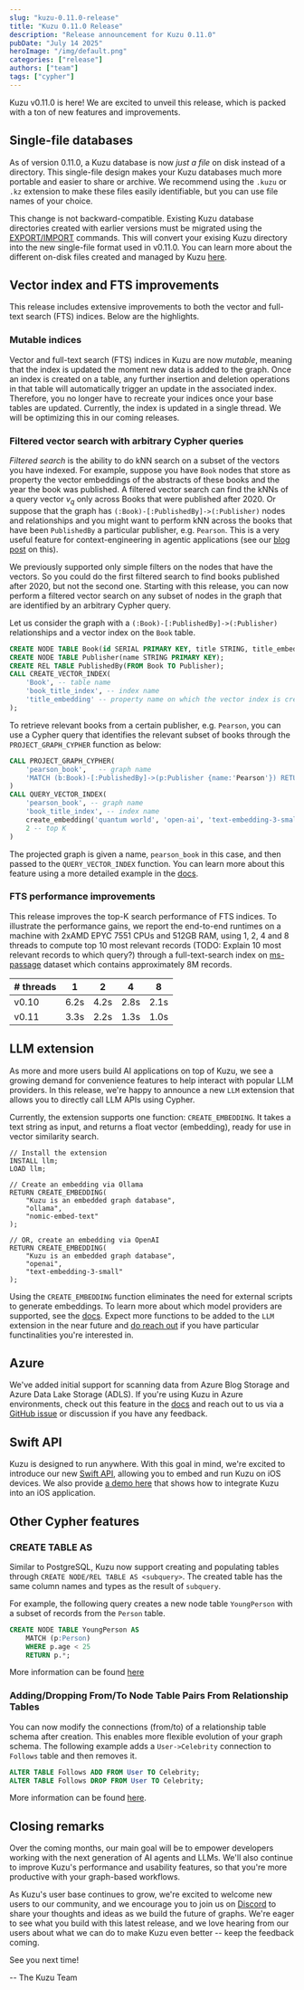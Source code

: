 ```yaml
---
slug: "kuzu-0.11.0-release"
title: "Kuzu 0.11.0 Release"
description: "Release announcement for Kuzu 0.11.0"
pubDate: "July 14 2025"
heroImage: "/img/default.png"
categories: ["release"]
authors: ["team"]
tags: ["cypher"]
---
```


Kuzu v0.11.0 is here! We are excited to unveil this release, which is packed with a ton of new
features and improvements.

## Single-file databases

As of version 0.11.0, a Kuzu database is now _just a file_ on disk instead of a directory. 
This single-file design makes your Kuzu
databases much more portable and easier to share or archive. 
We recommend using the `.kuzu` or `.kz` extension to make these files easily identifiable,
but you can use file names of your choice.

This change is not backward-compatible. Existing Kuzu database directories created with earlier versions must be migrated using the [EXPORT/IMPORT](https://docs.kuzudb.com/migrate/)
commands. This will convert your exising Kuzu directory into the new single-file format used in v0.11.0. 
You can learn more about the different on-disk files created and managed by Kuzu [here](https://docs.kuzudb.com/developer-guide/files).

## Vector index and FTS improvements

This release includes extensive improvements to both the vector and full-text search (FTS) indices. 
Below are the highlights.

### Mutable indices

Vector and full-text search (FTS) indices in Kuzu are now _mutable_, meaning that the index is updated the moment new data
is added to the graph. Once an index is created on a table, any further insertion and deletion operations
in that table will automatically trigger an update in the associated index.
Therefore, you no longer have to recreate your indices once your base tables are updated.
Currently, the index is updated in a single thread. We will be optimizing this in our coming releases.

### Filtered vector search with arbitrary Cypher queries

*Filtered search* is the ability to do kNN search on a subset of the 
vectors you have indexed. For example, suppose you have
`Book` nodes that store as property the vector embeddings of 
the abstracts of these books and the year the book was published. 
A filtered vector search can find the kNNs of a query vector 
$v_q$ only across Books that were published after 2020.
Or suppose that the graph has `(:Book)-[:PublishedBy]->(:Publisher)`
nodes and relationships and you might want to perform kNN across
the books that have been `PublishedBy` a particular publisher, e.g. `Pearson`.
This is a very useful feature for context-engineering in agentic applications 
(see our [blog post](https://blog.kuzudb.com/post/why-knowledge-graphs-are-critical-to-agent-context/) on this).

We previously supported only simple filters on the nodes that have the vectors.
So you could do the first filtered search to find books published after 2020, but not the second one.
Starting with this release, you can now perform a filtered vector search on any subset of nodes in the graph
that are identified by an arbitrary Cypher query.

Let us consider the graph with a `(:Book)-[:PublishedBy]->(:Publisher)` relationships and a vector index on the `Book` table.

```sql
CREATE NODE TABLE Book(id SERIAL PRIMARY KEY, title STRING, title_embedding FLOAT[384]);
CREATE NODE TABLE Publisher(name STRING PRIMARY KEY);
CREATE REL TABLE PublishedBy(FROM Book TO Publisher);
CALL CREATE_VECTOR_INDEX(
    'Book', -- table name
    'book_title_index', -- index name
    'title_embedding' -- property name on which the vector index is created
);
```

To retrieve relevant books from a certain publisher, e.g. `Pearson`, you can use a Cypher
query that identifies the relevant subset of books through the `PROJECT_GRAPH_CYPHER`
function as below:

```sql
CALL PROJECT_GRAPH_CYPHER(
    'pearson_book',   -- graph name
    'MATCH (b:Book)-[:PublishedBy]->(p:Publisher {name:'Pearson'}) RETURN b' -- cypher query
)
CALL QUERY_VECTOR_INDEX(
    'pearson_book', -- graph name
    'book_title_index', -- index name
    create_embedding('quantum world', 'open-ai', 'text-embedding-3-small', 384), -- input vector
    2 -- top K
)
```

The projected graph is given a name, `pearson_book` in this case,
and then passed to the `QUERY_VECTOR_INDEX` function.
You can learn more about this feature using a more detailed example in the [docs](https://docs.kuzudb.com/extensions/vector/#filtered-vector-search-with-arbitrary-cypher-query).

### FTS performance improvements

This release improves the top-K search performance of FTS indices. To illustrate the performance gains, we report the end-to-end runtimes on a machine with 2xAMD EPYC 7551 CPUs and 512GB RAM,
using 1, 2, 4 and 8 threads to compute top 10 most relevant records
(TODO: Explain 10 most relevant records to which query?)
through a full-text-search index on [ms-passage](https://microsoft.github.io/msmarco/) dataset which contains approximately 8M records.


| # threads | 1 | 2 | 4 | 8 |
|------|------|------|------|------|
|  v0.10   |  6.2s   |  4.2s   |  2.8s   |  2.1s   |
|  v0.11   |  3.3s   |  2.2s   |  1.3s   |  1.0s   |


## LLM extension

As more and more users build AI applications on top of Kuzu, we see a growing demand for convenience
features to help interact with popular LLM providers. In this release, we're happy to announce a new
`LLM` extension that allows you to directly call LLM APIs using Cypher.

Currently, the extension supports one function: `CREATE_EMBEDDING`. It takes a text string as input,
and returns a float vector (embedding), ready for use in vector similarity search.

```cypher
// Install the extension
INSTALL llm;
LOAD llm;

// Create an embedding via Ollama
RETURN CREATE_EMBEDDING(
    "Kuzu is an embedded graph database",
    "ollama",
    "nomic-embed-text"
);

// OR, create an embedding via OpenAI
RETURN CREATE_EMBEDDING(
    "Kuzu is an embedded graph database",
    "openai",
    "text-embedding-3-small"
);
```

Using the `CREATE_EMBEDDING` function eliminates the need for external scripts to generate embeddings.
To learn more about which model providers are supported, see the [docs](https://docs.kuzudb.com/extensions/llm/).
Expect more functions to be added to the `LLM` extension in the near future
and [do reach out](https://kuzudb.com/contact   ) if you have particular functinalities you're interested in.

## Azure 

We've added initial support for scanning data from Azure Blog Storage and Azure Data Lake Storage (ADLS).
If you're using Kuzu in Azure environments, check out this feature in the [docs](https://docs.kuzudb.com/extensions/azure/) and reach out to us via a [GitHub issue](https://github.com/kuzudb/kuzu/issues) or discussion if you have any feedback.

## Swift API

Kuzu is designed to run anywhere. With this goal in mind, we're excited to introduce
our new [Swift API](https://github.com/kuzudb/kuzu-swift), allowing you to embed and run Kuzu on iOS devices. We also provide [a demo here](https://github.com/kuzudb/kuzu-swift-demo) that shows how to integrate Kuzu into an iOS application.

## Other Cypher features

### CREATE TABLE AS

Similar to PostgreSQL, Kuzu now support creating and populating tables through `CREATE NODE/REL TABLE AS <subquery>`. The created table has the same column names and types as the result of `subquery`. 

For example, the following query creates a new node table `YoungPerson` with a subset of records from the `Person` table. 
```sql
CREATE NODE TABLE YoungPerson AS
    MATCH (p:Person)
    WHERE p.age < 25
    RETURN p.*;
```

More information can be found [here](http://docs.kuzudb.com/cypher/data-definition/create-table/#create-node-table-as)

### Adding/Dropping From/To Node Table Pairs From Relationship Tables

You can now modify the connections (from/to) of a relationship table schema after creation. This enables more flexible evolution of your graph schema.
The following example adds a `User->Celebrity` connection to `Follows` table and then removes it.
```sql
ALTER TABLE Follows ADD FROM User TO Celebrity;
ALTER TABLE Follows DROP FROM User TO Celebrity;
```

More information can be found [here](http://docs.kuzudb.com/cypher/data-definition/alter/#add-connection-to-relationship-table).

## Closing remarks

Over the coming months, our main goal will be to empower developers working with the next generation of AI agents
and LLMs. We'll also continue to improve Kuzu's performance and usability features, so that
you're more productive with your graph-based workflows.

As Kuzu's user base continues to grow, we're excited to welcome new users to our community, and we encourage
you to join us on [Discord](https://kuzudb.com/chat) to share your thoughts and ideas as we build the future
of graphs. We're eager to see what you build with this latest release, and we love
hearing from our users about what we can do to make Kuzu even better -- keep the feedback coming.

See you next time!

-- The Kuzu Team


